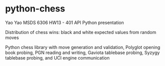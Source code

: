 # python-chess
Yao Yao MSDS 6306 HW13 - 401 API Python presentation

Distribution of chess wins: black and white expected values from random moves

Python chess library with move generation and validation, Polyglot opening book probing, PGN reading and writing, Gaviota tablebase probing, Syzygy tablebase probing, and UCI engine communication 
